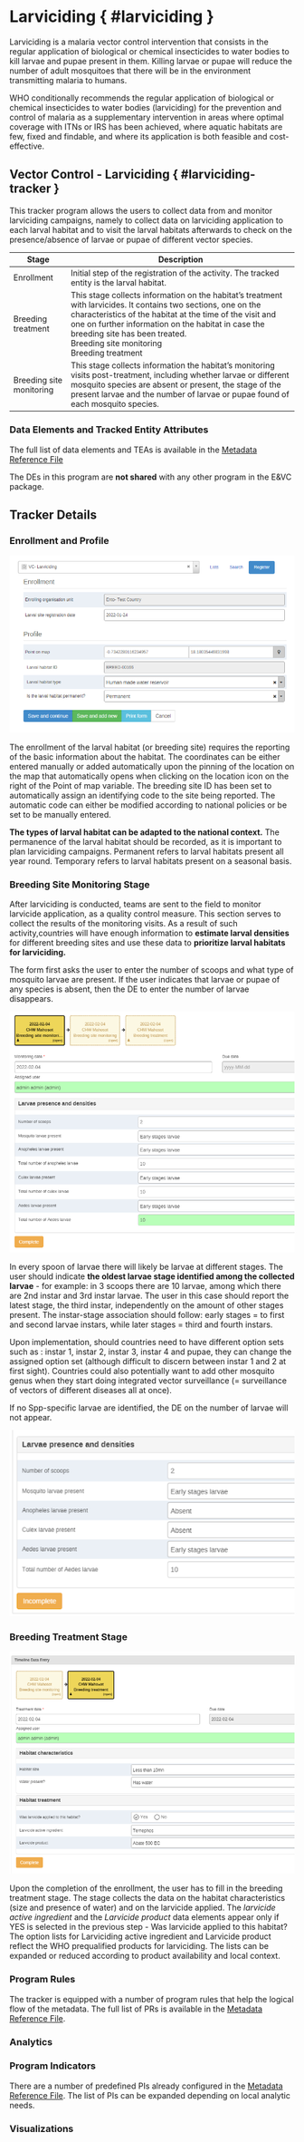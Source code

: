 # Larviciding { #larviciding }

Larviciding is a malaria vector control intervention that consists in the regular application of biological or chemical insecticides to water bodies to kill larvae and pupae present in them. Killing  larvae or pupae will reduce the number of adult mosquitoes that there will be in the environment transmitting malaria to humans.

WHO conditionally recommends the regular application of biological or chemical insecticides to water bodies (larviciding) for the prevention and control of malaria as a supplementary intervention in areas where optimal coverage with ITNs or IRS has been achieved, where aquatic habitats are few, fixed and findable, and where its application is both feasible and cost-effective.

## Vector Control - Larviciding { #larviciding-tracker }

This tracker program allows the users to collect data from and monitor larviciding campaigns, namely to collect data on larviciding application to each larval habitat and to visit the larval habitats afterwards to check on the presence/absence of larvae or pupae of different vector species.

| Stage                    | Description                                                                                                                                                                                                                                                                                                          |
|--------------------------|---------------|
| Enrollment               | Initial step of the registration of the activity. The tracked entity is the larval habitat.                                                                                                                                                                                                                          |
| Breeding treatment       | This stage collects information on the habitat’s treatment with larvicides. It contains two sections, one on the characteristics of the habitat at the time of the visit and one on further information on the habitat in case the breeding site has been treated.<br>Breeding site monitoring<br>Breeding treatment |
| Breeding site monitoring | This stage collects information the habitat’s monitoring visits post-treatment, including whether larvae or different mosquito species are absent or present, the stage of the present larvae and the number of larvae or pupae found of each mosquito species.                                                      |

### Data Elements and Tracked Entity Attributes

The full list of data elements and TEAs is available in the [Metadata Reference File](resources/metadata.xlsx)

The DEs in this program are **not shared** with any other program in the E&VC package.

## Tracker Details

### Enrollment and Profile

![Enrollment](resources/images/ento_bsm_larv-001-en.png)

The enrollment of the larval habitat (or breeding site) requires the reporting of the basic information about the habitat. The coordinates can be either entered manually or added automatically upon the pinning of the location on the map that automatically opens when clicking on the location icon on the right of the Point of map variable.
The breeding site ID has been set to automatically assign an identifying code to the site being reported. The automatic code can either be modified according to national policies or be set to be manually entered.

**The types of larval habitat can be adapted to the national context.**
The permanence of the larval habitat should be recorded, as it is important to plan larviciding campaigns. Permanent refers to larval habitats present all year round. Temporary refers to larval habitats present on a seasonal basis.  

### Breeding Site Monitoring Stage

After larviciding is conducted, teams are sent to the field to monitor larvicide application, as a quality control measure.
This section serves to collect the results of the monitoring visits. As a result of such activity,countries will have enough information to **estimate larval densities** for different breeding sites and use these data to **prioritize larval habitats for larviciding.**

The form first asks the user to enter the number of scoops and what type of mosquito larvae are present.
If the user indicates that larvae or pupae of any species is absent, then the DE to  enter the number of larvae disappears.

![Breeding site monitoring](resources/images/ento_bsm_larv-003-en.png)

In every spoon of larvae there will likely be larvae at different stages. The user should indicate **the oldest larvae stage identified among the collected larvae** -  for example: in 3 scoops there are 10 larvae, among which there are 2nd instar and 3rd instar larvae. The user in this case should report the latest stage, the third instar, independently on the amount of other stages present. The instar-stage association should follow: early stages = to first and second larvae instars, while later stages = third and fourth instars.

Upon implementation, should countries need to have different option sets such as : instar 1, instar 2, instar 3, instar 4 and pupae, they can change the assigned option set (although difficult to discern between instar 1 and 2 at first sight).
Countries could also potentially want to add other mosquito genus when they start doing integrated vector surveillance (= surveillance of vectors of different diseases all at once).

If no Spp-specific larvae are identified, the DE on the number of larvae will not appear.

![Example of absent larvae](resources/images/ento_bsm_larv-004-en.png)

### Breeding Treatment Stage

![Breeding treatment](resources/images/ento_bsm_larv-002-en.png)

Upon the completion of the enrollment, the user has to fill in the breeding treatment stage.
The stage collects the data on the habitat characteristics (size and presence of water) and on the larvicide applied. The _larvicide active ingredient_ and the _Larvicide product_ data elements appear only if YES is selected in  the previous step - Was larvicide applied to this habitat?
The option lists for Larviciding active ingredient and Larvicide product reflect the WHO prequalified products for larviciding. The lists can be expanded or reduced according to product availability and local context.

### Program Rules

The tracker is equipped with a number of program rules that help the logical flow of the metadata. The full list of PRs is available in the [Metadata Reference File](resources/larviciding_referece-en.xsls).

### Analytics

### Program Indicators

There are a number of predefined PIs already configured in the [Metadata Reference File](resources/larviciding_referece-en.xsls). The list of PIs can be expanded depending on local analytic needs.

### Visualizations
